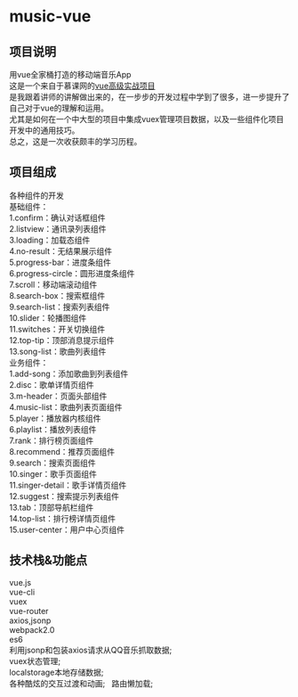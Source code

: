 # music-vue

## 项目说明
用vue全家桶打造的移动端音乐App  
这是一个来自于慕课网的[vue高级实战项目](http://coding.imooc.com/class/107.html?mc_marking=7a72c833ff9ae725588c7c13fe7d2f96&mc_channel=banner)  
是我跟着讲师的讲解做出来的，在一步步的开发过程中学到了很多，进一步提升了自己对于vue的理解和运用。  
尤其是如何在一个中大型的项目中集成vuex管理项目数据，以及一些组件化项目开发中的通用技巧。  
总之，这是一次收获颇丰的学习历程。  
## 项目组成
各种组件的开发  
基础组件：  
1.confirm：确认对话框组件  
2.listview：通讯录列表组件  
3.loading：加载态组件  
4.no-result：无结果展示组件  
5.progress-bar：进度条组件  
6.progress-circle：圆形进度条组件  
7.scroll：移动端滚动组件  
8.search-box：搜索框组件  
9.search-list：搜索列表组件  
10.slider：轮播图组件  
11.switches：开关切换组件  
12.top-tip：顶部消息提示组件  
13.song-list：歌曲列表组件  
业务组件：  
1.add-song：添加歌曲到列表组件  
2.disc：歌单详情页组件  
3.m-header：页面头部组件  
4.music-list：歌曲列表页面组件    
5.player：播放器内核组件  
6.playlist：播放列表组件  
7.rank：排行榜页面组件  
8.recommend：推荐页面组件  
9.search：搜索页面组件  
10.singer：歌手页面组件  
11.singer-detail：歌手详情页组件  
12.suggest：搜索提示列表组件  
13.tab：顶部导航栏组件  
14.top-list：排行榜详情页组件  
15.user-center：用户中心页组件  

## 技术栈&功能点
vue.js  
vue-cli  
vuex  
vue-router  
axios,jsonp  
webpack2.0  
es6  
利用jsonp和包装axios请求从QQ音乐抓取数据;  
vuex状态管理;  
localstorage本地存储数据;  
各种酷炫的交互过渡和动画;  
路由懒加载;
